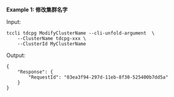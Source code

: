 **Example 1: 修改集群名字**



Input: 

```
tccli tdcpg ModifyClusterName --cli-unfold-argument  \
    --ClusterName tdcpg-xxx \
    --ClusterId MyClusterName
```

Output: 
```
{
    "Response": {
        "RequestId": "03ea3f94-297d-11eb-8f30-525400b7dd5a"
    }
}
```

